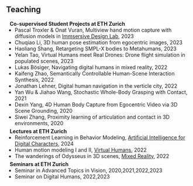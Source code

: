 ## Teaching

<h4 style="margin:0 10px 0;">Co-supervised Student Projects at ETH Zurich</h4>
<ul style="margin:0 0 5px;">
  <li>Pascal Troxler & Onat Vuran, Multiview hand motion capture with diffusion models in <a href="https://designplusplus.ethz.ch/infrastructure.html">Immsersive Design Lab</a>, 2023</li>
  <li>Chuqiao Li, 3D human pose estimation from egocentric images, 2023</li>
  <li>Haoliang Shang, Retargeting SMPL-X bodies to Metahumans, 2023</li>
  <li>Yelan Tao, Virtual Humans meet Real Drones: Drone flight simulation in populated scenes, 2023</li>
  <li>Lukas Bösiger, Navigating digital humans in mixed reality, 2022</li>
  <li>Kaifeng Zhao, Semantically Controllable Human-Scene Interaction Synthesis, 2022</li>
  <li>Jonathan Lehner, Digital human navigation in the verticle city, 2022</li>
  <li>Yan Wu & Jiahao Wang, Stochastic Whole-Body Grasping with Contact, 2021</li>
  <li>Dexin Yang, 4D Human Body Capture from Egocentric Video via 3D Scene Grounding, 2020</li>
  <li>Siwei Zhang, Proximity learning of articulation and contact in 3D environments, 2020</li>
</ul>


<h4 style="margin:0 10px 0;">Lectures at ETH Zurich</h4>
<ul style="margin:0 0 5px;">
  <li>Reinforcement Learning in Behavior Modeling, <a href="https://cgl.ethz.ch/teaching/aichar24/home.php">Artificial Intelligence for Digital Characters</a>, 2024 </li>
  <li>Human motion modeling I and II, <a href="https://vlg.inf.ethz.ch/teaching/Virtual-Humans.html">Virtual Humans</a>, 2022 </li>
  <li>The wanderings of Odysseus in 3D scenes,  <a href="https://cvg.ethz.ch/lectures/Mixed-Reality/2022">Mixed Reality</a>, 2022</li>
</ul>

<h4 style="margin:0 10px 0;">Seminars at ETH Zurich</h4>
<ul style="margin:0 0 5px;">
  <li>Seminar in Advanced Topics in Vision, 2020,2021,2022,2023</li>
  <li>Seminar on Digital Humans, 2022,2023</li>
</ul>

